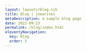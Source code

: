 ```yaml
---
layout: layouts/blog.njk
title: Blog | joewrites
metaDescription: a sample blog page
date: 2022-09-23
permalink: /blog/index.html
eleventyNavigation:
  key: Blog
  order: 2
---
```

